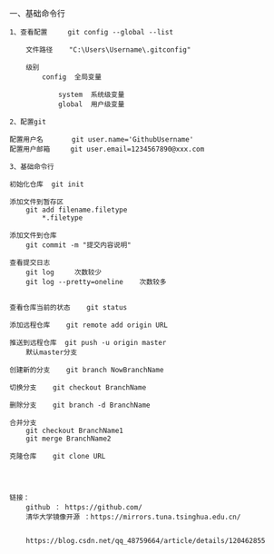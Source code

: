 一、基础命令行
    
    1、查看配置     git config --global --list

        文件路径    "C:\Users\Username\.gitconfig"

        级别
            config  全局变量

                system  系统级变量
                global  用户级变量

    2、配置git

    配置用户名       git user.name='GithubUsername'
    配置用户邮箱     git user.email=1234567890@xxx.com

    3、基础命令行

    初始化仓库  git init

    添加文件到暂存区
        git add filename.filetype       
            *.filetype

    添加文件到仓库
        git commit -m "提交内容说明"

    查看提交日志
        git log     次数较少
        git log --pretty=oneline    次数较多

    
    查看仓库当前的状态    git status

    添加远程仓库    git remote add origin URL

    推送到远程仓库  git push -u origin master
        默认master分支

    创建新的分支    git branch NowBranchName

    切换分支    git checkout BranchName

    删除分支    git branch -d BranchName

    合并分支    
        git checkout BranchName1
        git merge BranchName2

    克隆仓库    git clone URL




    链接：
        github ： https://github.com/
        清华大学镜像开源 ：https://mirrors.tuna.tsinghua.edu.cn/


        https://blog.csdn.net/qq_48759664/article/details/120462855